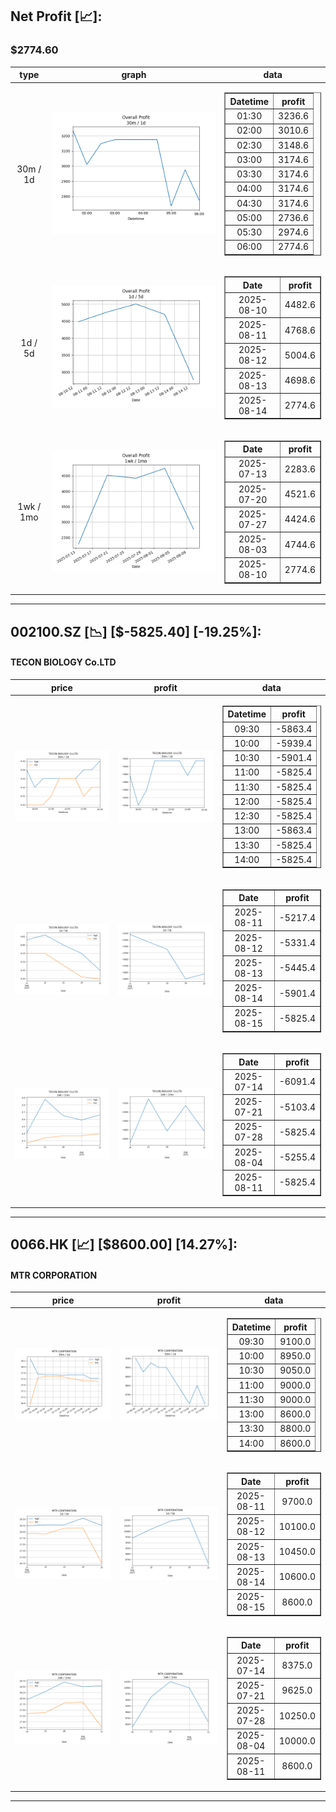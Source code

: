 ## Net Profit [📈]:
### $2774.60
|type|graph|data|
|:---:|:---:|:---:|
|30m / 1d|![net_profit](image/overall_30m-1d.png)|<table border="1" class="dataframe"> <thead> <tr style="text-align: center;"> <th>Datetime</th> <th>profit</th> </tr> </thead> <tbody> <tr> <td>01:30</td> <td>3236.6</td> </tr> <tr> <td>02:00</td> <td>3010.6</td> </tr> <tr> <td>02:30</td> <td>3148.6</td> </tr> <tr> <td>03:00</td> <td>3174.6</td> </tr> <tr> <td>03:30</td> <td>3174.6</td> </tr> <tr> <td>04:00</td> <td>3174.6</td> </tr> <tr> <td>04:30</td> <td>3174.6</td> </tr> <tr> <td>05:00</td> <td>2736.6</td> </tr> <tr> <td>05:30</td> <td>2974.6</td> </tr> <tr> <td>06:00</td> <td>2774.6</td> </tr> </tbody></table>|
|1d / 5d|![net_profit](image/overall_1d-5d.png)|<table border="1" class="dataframe"> <thead> <tr style="text-align: center;"> <th>Date</th> <th>profit</th> </tr> </thead> <tbody> <tr> <td>2025-08-10</td> <td>4482.6</td> </tr> <tr> <td>2025-08-11</td> <td>4768.6</td> </tr> <tr> <td>2025-08-12</td> <td>5004.6</td> </tr> <tr> <td>2025-08-13</td> <td>4698.6</td> </tr> <tr> <td>2025-08-14</td> <td>2774.6</td> </tr> </tbody></table>|
|1wk / 1mo|![net_profit](image/overall_1wk-1mo.png)|<table border="1" class="dataframe"> <thead> <tr style="text-align: center;"> <th>Date</th> <th>profit</th> </tr> </thead> <tbody> <tr> <td>2025-07-13</td> <td>2283.6</td> </tr> <tr> <td>2025-07-20</td> <td>4521.6</td> </tr> <tr> <td>2025-07-27</td> <td>4424.6</td> </tr> <tr> <td>2025-08-03</td> <td>4744.6</td> </tr> <tr> <td>2025-08-10</td> <td>2774.6</td> </tr> </tbody></table>|
---
## 002100.SZ [📉] [$-5825.40] [-19.25%]:
#### TECON BIOLOGY Co.LTD
|price|profit|data|
|:---:|:---:|:---:|
|![price](image/002100.SZ_30m-1d_price.png)|![profit](image/002100.SZ_30m-1d_profit.png)|<table border="1" class="dataframe"> <thead> <tr style="text-align: center;"> <th>Datetime</th> <th>profit</th> </tr> </thead> <tbody> <tr> <td>09:30</td> <td>-5863.4</td> </tr> <tr> <td>10:00</td> <td>-5939.4</td> </tr> <tr> <td>10:30</td> <td>-5901.4</td> </tr> <tr> <td>11:00</td> <td>-5825.4</td> </tr> <tr> <td>11:30</td> <td>-5825.4</td> </tr> <tr> <td>12:00</td> <td>-5825.4</td> </tr> <tr> <td>12:30</td> <td>-5825.4</td> </tr> <tr> <td>13:00</td> <td>-5863.4</td> </tr> <tr> <td>13:30</td> <td>-5825.4</td> </tr> <tr> <td>14:00</td> <td>-5825.4</td> </tr> </tbody></table>|
|![price](image/002100.SZ_1d-5d_price.png)|![profit](image/002100.SZ_1d-5d_profit.png)|<table border="1" class="dataframe"> <thead> <tr style="text-align: center;"> <th>Date</th> <th>profit</th> </tr> </thead> <tbody> <tr> <td>2025-08-11</td> <td>-5217.4</td> </tr> <tr> <td>2025-08-12</td> <td>-5331.4</td> </tr> <tr> <td>2025-08-13</td> <td>-5445.4</td> </tr> <tr> <td>2025-08-14</td> <td>-5901.4</td> </tr> <tr> <td>2025-08-15</td> <td>-5825.4</td> </tr> </tbody></table>|
|![price](image/002100.SZ_1wk-1mo_price.png)|![profit](image/002100.SZ_1wk-1mo_profit.png)|<table border="1" class="dataframe"> <thead> <tr style="text-align: center;"> <th>Date</th> <th>profit</th> </tr> </thead> <tbody> <tr> <td>2025-07-14</td> <td>-6091.4</td> </tr> <tr> <td>2025-07-21</td> <td>-5103.4</td> </tr> <tr> <td>2025-07-28</td> <td>-5825.4</td> </tr> <tr> <td>2025-08-04</td> <td>-5255.4</td> </tr> <tr> <td>2025-08-11</td> <td>-5825.4</td> </tr> </tbody></table>|
---
## 0066.HK [📈] [$8600.00] [14.27%]:
#### MTR CORPORATION
|price|profit|data|
|:---:|:---:|:---:|
|![price](image/0066.HK_30m-1d_price.png)|![profit](image/0066.HK_30m-1d_profit.png)|<table border="1" class="dataframe"> <thead> <tr style="text-align: center;"> <th>Datetime</th> <th>profit</th> </tr> </thead> <tbody> <tr> <td>09:30</td> <td>9100.0</td> </tr> <tr> <td>10:00</td> <td>8950.0</td> </tr> <tr> <td>10:30</td> <td>9050.0</td> </tr> <tr> <td>11:00</td> <td>9000.0</td> </tr> <tr> <td>11:30</td> <td>9000.0</td> </tr> <tr> <td>13:00</td> <td>8600.0</td> </tr> <tr> <td>13:30</td> <td>8800.0</td> </tr> <tr> <td>14:00</td> <td>8600.0</td> </tr> </tbody></table>|
|![price](image/0066.HK_1d-5d_price.png)|![profit](image/0066.HK_1d-5d_profit.png)|<table border="1" class="dataframe"> <thead> <tr style="text-align: center;"> <th>Date</th> <th>profit</th> </tr> </thead> <tbody> <tr> <td>2025-08-11</td> <td>9700.0</td> </tr> <tr> <td>2025-08-12</td> <td>10100.0</td> </tr> <tr> <td>2025-08-13</td> <td>10450.0</td> </tr> <tr> <td>2025-08-14</td> <td>10600.0</td> </tr> <tr> <td>2025-08-15</td> <td>8600.0</td> </tr> </tbody></table>|
|![price](image/0066.HK_1wk-1mo_price.png)|![profit](image/0066.HK_1wk-1mo_profit.png)|<table border="1" class="dataframe"> <thead> <tr style="text-align: center;"> <th>Date</th> <th>profit</th> </tr> </thead> <tbody> <tr> <td>2025-07-14</td> <td>8375.0</td> </tr> <tr> <td>2025-07-21</td> <td>9625.0</td> </tr> <tr> <td>2025-07-28</td> <td>10250.0</td> </tr> <tr> <td>2025-08-04</td> <td>10000.0</td> </tr> <tr> <td>2025-08-11</td> <td>8600.0</td> </tr> </tbody></table>|
---
